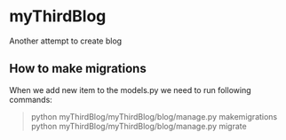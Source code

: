 # myThirdBlog
Another attempt to create blog

## How to make migrations
When we add new item to the models.py we need to run following commands:
> python myThirdBlog/myThirdBlog/blog/manage.py makemigrations
> python myThirdBlog/myThirdBlog/blog/manage.py migrate
